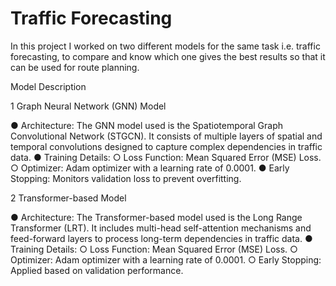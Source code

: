 # Traffic Forecasting
In this project I worked on two different models for the same task i.e. traffic forecasting, to compare and know which one gives the best results so that it can be used for route planning.

Model Description

1 Graph Neural Network (GNN) Model

● Architecture: The GNN model used is the Spatiotemporal Graph Convolutional Network
(STGCN). It consists of multiple layers of spatial and temporal convolutions designed to
capture complex dependencies in traffic data.
● Training Details:
○ Loss Function: Mean Squared Error (MSE) Loss.
○ Optimizer: Adam optimizer with a learning rate of 0.0001.
● Early Stopping: Monitors validation loss to prevent overfitting.

2 Transformer-based Model

● Architecture: The Transformer-based model used is the Long Range Transformer (LRT).
It includes multi-head self-attention mechanisms and feed-forward layers to process
long-term dependencies in traffic data.
● Training Details:
○ Loss Function: Mean Squared Error (MSE) Loss.
○ Optimizer: Adam optimizer with a learning rate of 0.0001.
○ Early Stopping: Applied based on validation performance.
